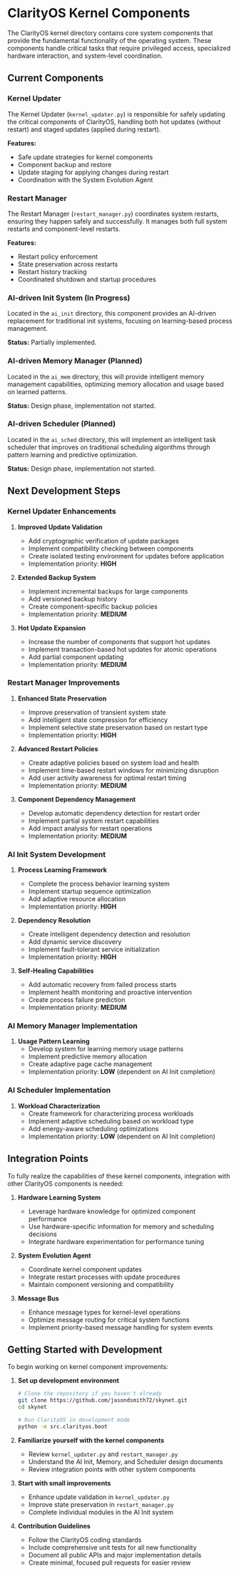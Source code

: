 # ClarityOS Kernel Components

The ClarityOS kernel directory contains core system components that provide the fundamental functionality of the operating system. These components handle critical tasks that require privileged access, specialized hardware interaction, and system-level coordination.

## Current Components

### Kernel Updater

The Kernel Updater (`kernel_updater.py`) is responsible for safely updating the critical components of ClarityOS, handling both hot updates (without restart) and staged updates (applied during restart).

**Features:**
- Safe update strategies for kernel components
- Component backup and restore
- Update staging for applying changes during restart
- Coordination with the System Evolution Agent

### Restart Manager

The Restart Manager (`restart_manager.py`) coordinates system restarts, ensuring they happen safely and successfully. It manages both full system restarts and component-level restarts.

**Features:**
- Restart policy enforcement
- State preservation across restarts
- Restart history tracking
- Coordinated shutdown and startup procedures

### AI-driven Init System (In Progress)

Located in the `ai_init` directory, this component provides an AI-driven replacement for traditional init systems, focusing on learning-based process management.

**Status:** Partially implemented.

### AI-driven Memory Manager (Planned)

Located in the `ai_mem` directory, this will provide intelligent memory management capabilities, optimizing memory allocation and usage based on learned patterns.

**Status:** Design phase, implementation not started.

### AI-driven Scheduler (Planned)

Located in the `ai_sched` directory, this will implement an intelligent task scheduler that improves on traditional scheduling algorithms through pattern learning and predictive optimization.

**Status:** Design phase, implementation not started.

## Next Development Steps

### Kernel Updater Enhancements

1. **Improved Update Validation**
   - Add cryptographic verification of update packages
   - Implement compatibility checking between components
   - Create isolated testing environment for updates before application
   - Implementation priority: **HIGH**

2. **Extended Backup System**
   - Implement incremental backups for large components
   - Add versioned backup history
   - Create component-specific backup policies
   - Implementation priority: **MEDIUM**

3. **Hot Update Expansion**
   - Increase the number of components that support hot updates
   - Implement transaction-based hot updates for atomic operations
   - Add partial component updating
   - Implementation priority: **MEDIUM**

### Restart Manager Improvements

1. **Enhanced State Preservation**
   - Improve preservation of transient system state
   - Add intelligent state compression for efficiency
   - Implement selective state preservation based on restart type
   - Implementation priority: **HIGH**

2. **Advanced Restart Policies**
   - Create adaptive policies based on system load and health
   - Implement time-based restart windows for minimizing disruption
   - Add user activity awareness for optimal restart timing
   - Implementation priority: **MEDIUM**

3. **Component Dependency Management**
   - Develop automatic dependency detection for restart order
   - Implement partial system restart capabilities
   - Add impact analysis for restart operations
   - Implementation priority: **MEDIUM**

### AI Init System Development

1. **Process Learning Framework**
   - Complete the process behavior learning system
   - Implement startup sequence optimization
   - Add adaptive resource allocation
   - Implementation priority: **HIGH**

2. **Dependency Resolution**
   - Create intelligent dependency detection and resolution
   - Add dynamic service discovery
   - Implement fault-tolerant service initialization
   - Implementation priority: **HIGH**

3. **Self-Healing Capabilities**
   - Add automatic recovery from failed process starts
   - Implement health monitoring and proactive intervention
   - Create process failure prediction
   - Implementation priority: **MEDIUM**

### AI Memory Manager Implementation

1. **Usage Pattern Learning**
   - Develop system for learning memory usage patterns
   - Implement predictive memory allocation
   - Create adaptive page cache management
   - Implementation priority: **LOW** (dependent on AI Init completion)

### AI Scheduler Implementation

1. **Workload Characterization**
   - Create framework for characterizing process workloads
   - Implement adaptive scheduling based on workload type
   - Add energy-aware scheduling optimizations
   - Implementation priority: **LOW** (dependent on AI Init completion)

## Integration Points

To fully realize the capabilities of these kernel components, integration with other ClarityOS components is needed:

1. **Hardware Learning System**
   - Leverage hardware knowledge for optimized component performance
   - Use hardware-specific information for memory and scheduling decisions
   - Integrate hardware experimentation for performance tuning

2. **System Evolution Agent**
   - Coordinate kernel component updates
   - Integrate restart processes with update procedures
   - Maintain component versioning and compatibility

3. **Message Bus**
   - Enhance message types for kernel-level operations
   - Optimize message routing for critical system functions
   - Implement priority-based message handling for system events

## Getting Started with Development

To begin working on kernel component improvements:

1. **Set up development environment**
   ```bash
   # Clone the repository if you haven't already
   git clone https://github.com/jasondsmith72/skynet.git
   cd skynet

   # Run ClarityOS in development mode
   python -m src.clarityos.boot
   ```

2. **Familiarize yourself with the kernel components**
   - Review `kernel_updater.py` and `restart_manager.py`
   - Understand the AI Init, Memory, and Scheduler design documents
   - Review integration points with other system components

3. **Start with small improvements**
   - Enhance update validation in `kernel_updater.py`
   - Improve state preservation in `restart_manager.py`
   - Complete individual modules in the AI Init system

4. **Contribution Guidelines**
   - Follow the ClarityOS coding standards
   - Include comprehensive unit tests for all new functionality
   - Document all public APIs and major implementation details
   - Create minimal, focused pull requests for easier review
